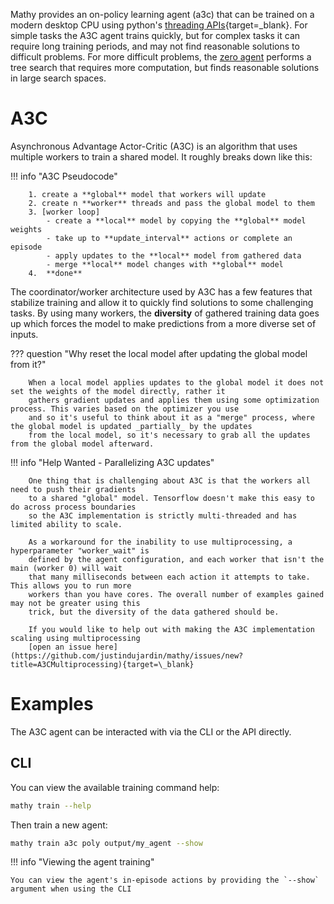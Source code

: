 Mathy provides an on-policy learning agent (a3c) that can be trained on a modern desktop CPU using python's [threading APIs](https://docs.python.org/3.6/library/threading.html#module-threading){target=\_blank}. For simple tasks the A3C agent trains quickly, but for complex tasks it can require long training periods, and may not find reasonable solutions to difficult problems. For more difficult problems, the [zero agent](/ml/zero) performs a tree search that requires more computation, but finds reasonable solutions in large search spaces.

# A3C

Asynchronous Advantage Actor-Critic (A3C) is an algorithm that uses multiple workers to train a shared model. It roughly breaks down like this:

!!! info "A3C Pseudocode"

        1. create a **global** model that workers will update
        2. create n **worker** threads and pass the global model to them
        3. [worker loop]
            - create a **local** model by copying the **global** model weights
            - take up to **update_interval** actions or complete an episode
            - apply updates to the **local** model from gathered data
            - merge **local** model changes with **global** model
        4.  **done**

The coordinator/worker architecture used by A3C has a few features that stabilize training and allow it to quickly find solutions to some challenging tasks. By using many workers, the **diversity** of gathered training data goes up which forces the model to make predictions from a more diverse set of inputs.

??? question "Why reset the local model after updating the global model from it?"

        When a local model applies updates to the global model it does not set the weights of the model directly, rather it
        gathers gradient updates and applies them using some optimization process. This varies based on the optimizer you use
        and so it's useful to think about it as a "merge" process, where the global model is updated _partially_ by the updates
        from the local model, so it's necessary to grab all the updates from the global model afterward.

!!! info "Help Wanted - Parallelizing A3C updates"

        One thing that is challenging about A3C is that the workers all need to push their gradients
        to a shared "global" model. Tensorflow doesn't make this easy to do across process boundaries
        so the A3C implementation is strictly multi-threaded and has limited ability to scale.

        As a workaround for the inability to use multiprocessing, a hyperparameter "worker_wait" is
        defined by the agent configuration, and each worker that isn't the main (worker 0) will wait
        that many milliseconds between each action it attempts to take. This allows you to run more
        workers than you have cores. The overall number of examples gained may not be greater using this
        trick, but the diversity of the data gathered should be.

        If you would like to help out with making the A3C implementation scaling using multiprocessing
        [open an issue here](https://github.com/justindujardin/mathy/issues/new?title=A3CMultiprocessing){target=\_blank}

# Examples

The A3C agent can be interacted with via the CLI or the API directly.

## CLI

You can view the available training command help:

```bash
mathy train --help
```

Then train a new agent:

```bash
mathy train a3c poly output/my_agent --show
```

!!! info "Viewing the agent training"

    You can view the agent's in-episode actions by providing the `--show` argument when using the CLI
